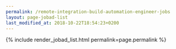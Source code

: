 ```yaml
---
permalink: /remote-integration-build-automation-engineer-jobs
layout: page-jobad-list
last_modified_at: 2018-10-22T18:54:23+0200
---
```

{% include render_jobad_list.html permalink=page.permalink %}
